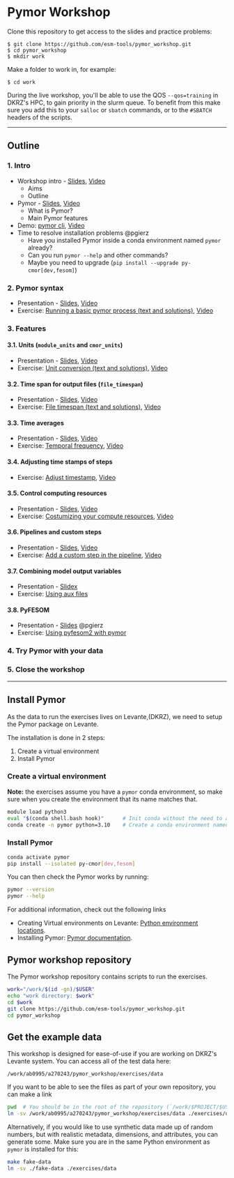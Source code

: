 # Pymor Workshop

Clone this repository to get access to the slides and practice problems:

```
$ git clone https://github.com/esm-tools/pymor_workshop.git
$ cd pymor_workshop
$ mkdir work
```

Make a folder to work in, for example:
```
$ cd work
```

During the live workshop, you'll be able to use the QOS `--qos=training` in DKRZ's HPC, to gain priority in the slurm queue. To benefit from this make sure you add this to your `salloc` or `sbatch` commands, or to the `#SBATCH` headers of the scripts.

---

## Outline

### 1. Intro
  * Workshop intro - [Slides](https://github.com/esm-tools/pymor_workshop/blob/main/pdfs/aims_outline.pdf), [Video](https://nextcloud.awi.de/s/KswDLXAYfiWeeQS)
    * Aims
    * Outline
  * Pymor - [Slides](https://github.com/esm-tools/pymor_workshop/blob/main/pdfs/pymor_intro.pdf), [Video](https://nextcloud.awi.de/s/9wRE2YaweAX98bp)
    * What is Pymor?
    * Main Pymor features
  * Demo: [pymor cli](https://github.com/esm-tools/pymor_workshop/blob/main/demos/cli.md), [Video](https://nextcloud.awi.de/s/TLcSQkpos66i33n)
  * Time to resolve installation problems @pgierz
    * Have you installed Pymor inside a conda environment named `pymor` already?
    * Can you run `pymor --help` and other commands?
    * Maybe you need to upgrade (`pip install --upgrade py-cmor[dev,fesom]`)
### 2. Pymor syntax
  * Presentation - [Slides](https://github.com/esm-tools/pymor_workshop/blob/main/pdfs/yaml_syntax.pdf), [Video](https://nextcloud.awi.de/s/AWCYpscWwzozxRW)
  * Exercise: [Running a basic pymor process (text and solutions)](https://github.com/esm-tools/pymor_workshop/blob/main/exercises/basic.md), [Video](https://nextcloud.awi.de/s/gxetpicnqBNdsiK)
### 3. Features
#### 3.1. Units (`module_units` and `cmor_units`)
* Presentation - [Slides](https://github.com/esm-tools/pymor_workshop/blob/main/pdfs/units.pdf), [Video](https://nextcloud.awi.de/s/NpfBNQ5wBo2GMZx)
* Exercise: [Unit conversion (text and solutions)](https://github.com/esm-tools/pymor_workshop/blob/main/exercises/unit_conversion.md), [Video](https://nextcloud.awi.de/s/bzmkrYqRfDW3ZF3)
#### 3.2. Time span for output files (`file_timespan`)
* Presentation - [Slides](https://github.com/esm-tools/pymor_workshop/blob/main/pdfs/file_timespan.pdf), [Video](https://nextcloud.awi.de/s/Gtn3ezrpWTnR4yj)
* Exercise: [File timespan (text and solutions)](https://github.com/esm-tools/pymor_workshop/blob/main/exercises/file_timespan.md), [Video](https://nextcloud.awi.de/s/oTTLZW6PpgZxos8)
#### 3.3. Time averages
* Presentation - [Slides](https://github.com/esm-tools/pymor_workshop/blob/main/pdfs/timeaverage.pdf), [Video](https://nextcloud.awi.de/s/F4mJFsgNMtWKxWm)
* Exercise: [Temporal frequency](https://github.com/esm-tools/pymor_workshop/blob/main/exercises/temporal_frequency.md), [Video](https://nextcloud.awi.de/s/3CGimZgwEEa625a)
#### 3.4. Adjusting time stamps of steps
* Exercise: [Adjust timestamp](https://github.com/esm-tools/pymor_workshop/blob/main/exercises/adjust_timestamp.md), [Video](https://nextcloud.awi.de/s/F4mJFsgNMtWKxWm)
#### 3.5. Control computing resources
* Presentation - [Slides](https://github.com/esm-tools/pymor_workshop/blob/main/pdfs/compute_resources.pdf), [Video](https://nextcloud.awi.de/s/xdWj32zcXNYBygi)
* Exercise: [Costumizing your compute resources](https://github.com/esm-tools/pymor_workshop/blob/main/exercises/compute-resources.md), [Video](https://nextcloud.awi.de/s/Ywws9FHHTPdmLCd)
#### 3.6. Pipelines and custom steps
* Presentation - [Slides](https://github.com/esm-tools/pymor_workshop/blob/main/pdfs/pipelines_and_custom_steps.pdf), [Video](https://nextcloud.awi.de/s/KkNaoXWESE2zTiM)
* Exercise: [Add a custom step in the pipeline](https://github.com/esm-tools/pymor_workshop/blob/main/exercises/custom-step.md), [Video](https://nextcloud.awi.de/s/qbzS5MPopt9nBnJ)
#### 3.7. Combining model output variables
* Presentation - [Slidex](https://github.com/esm-tools/pymor_workshop/blob/main/pdfs/combining_variables.pdf)
* Exercise: [Using aux files](https://github.com/esm-tools/pymor_workshop/blob/main/exercises/aux_files.md)
#### 3.8. PyFESOM
* Presentation - [Slides](https://github.com/esm-tools/pymor_workshop/blob/main/pdfs/pyfesom2_features.pdf) @pgierz
* Exercise: [Using pyfesom2 with pymor](https://github.com/esm-tools/pymor_workshop/blob/main/exercises/pyfesom2_exercises.md)
### 4. Try Pymor with your data
### 5. Close the workshop

---

## Install Pymor

As the data to run the exercises lives on Levante,(DKRZ), we need to setup the Pymor package on Levante.

The installation is done in 2 steps:

  1. Create a virtual environment
  2. Install Pymor

### Create a virtual environment

**Note:** the exercises assume you have a `pymor` conda environment, so make sure when you create the environment that its name matches that.

```bash
module load python3
eval "$(conda shell.bash hook)"      # Init conda without the need to add extra lines to ~/.bashrc
conda create -n pymor python=3.10    # Create a conda environment named pymor
```

### Install Pymor

```bash
conda activate pymor
pip install --isolated py-cmor[dev,fesom]
```

You can then check the Pymor works by running:

```bash
pymor --version
pymor --help
```

For additional information, check out the following links

- Creating Virtual environments on Levante: [Python environment locations](https://docs.dkrz.de/blog/2021/conda_path.html#python-environment-locations).
- Installing Pymor: [Pymor documentation](https://pymor.readthedocs.io/en/latest/installation.html).


## Pymor workshop repository

The Pymor workshop repository contains scripts to run the exercises.

```bash
work="/work/$(id -gn)/$USER"
echo "work directory: $work"
cd $work
git clone https://github.com/esm-tools/pymor_workshop.git
cd pymor_workshop
```

## Get the example data

This workshop is designed for ease-of-use if you are working on DKRZ's Levante system. You can access all of the test data here:

```
/work/ab0995/a270243/pymor_workshop/exercises/data
```

If you want to be able to see the files as part of your own repository, you can make a link

```bash
pwd  # You should be in the root of the repository (`/work/$PROJECT/$USER/pymor_workshop`)
ln -sv /work/ab0995/a270243/pymor_workshop/exercises/data ./exercises/data
```

Alternatively, if you would like to use synthetic data made up of random numbers, but with realistic metadata, dimensions,
and attributes, you can generate some. Make sure you are in the same Python environment as `pymor` is installed for this:
```bash
make fake-data
ln -sv ./fake-data ./exercises/data
```
